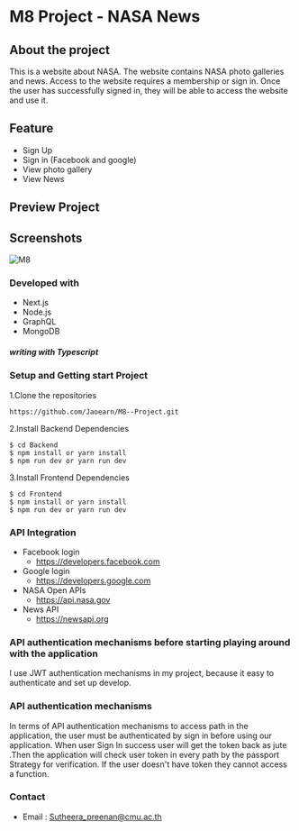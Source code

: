 # M8 Project - NASA News

## About the project
This is a website about NASA. The website contains NASA photo galleries and news. Access to the website requires a membership or sign in. Once the user has successfully signed in, they will be able to access the website and use it.
## Feature
- Sign Up
- Sign in (Facebook and google)
- View photo gallery
- View News
## Preview Project

## Screenshots
![M8](https://user-images.githubusercontent.com/84006058/139928091-e6a863ed-ec52-4cbb-99ac-0765e9de7662.PNG)

### Developed with
- Next.js
- Node.js
- GraphQL
- MongoDB
##### writing with Typescript 
### Setup and Getting start Project
1.Clone the repositories
```
https://github.com/Jaoearn/M8--Project.git 
```
2.Install Backend Dependencies
```
$ cd Backend
$ npm install or yarn install
$ npm run dev or yarn run dev
```
3.Install Frontend Dependencies
```
$ cd Frontend
$ npm install or yarn install
$ npm run dev or yarn run dev
```
### API Integration
- Facebook login
  - https://developers.facebook.com
- Google login
  - https://developers.google.com
- NASA Open APIs
  - https://api.nasa.gov
- News API
  - https://newsapi.org
### API authentication mechanisms before starting playing around with the application
I use JWT authentication mechanisms in my project, because it easy to authenticate and set up develop.
### API authentication mechanisms
In terms of API authentication mechanisms to access path in the application, the user must be authenticated by sign in before using our application. When user Sign In success user will get the token back as jute .Then the application will check user token in every path by the passport Strategy for verification. If the user doesn't have token they cannot access a function.
### Contact
- Email : Sutheera_preenan@cmu.ac.th
 
